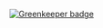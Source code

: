 

[![Greenkeeper badge](https://badges.greenkeeper.io/jerilseb/node-starter.svg)](https://greenkeeper.io/)